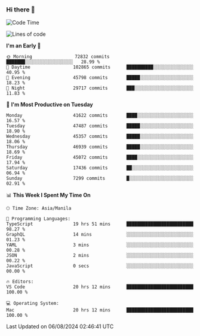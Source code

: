 ### Hi there 👋

<!--START_SECTION:waka-->
![Code Time](http://img.shields.io/badge/Code%20Time-5%2C426%20hrs%2025%20mins-blue)

![Lines of code](https://img.shields.io/badge/From%20Hello%20World%20I%27ve%20Written-115.2%20million%20lines%20of%20code-blue)

**I'm an Early 🐤** 

```text
🌞 Morning                72832 commits       ███████░░░░░░░░░░░░░░░░░░   28.99 % 
🌆 Daytime                102865 commits      ██████████░░░░░░░░░░░░░░░   40.95 % 
🌃 Evening                45798 commits       █████░░░░░░░░░░░░░░░░░░░░   18.23 % 
🌙 Night                  29717 commits       ███░░░░░░░░░░░░░░░░░░░░░░   11.83 % 
```
📅 **I'm Most Productive on Tuesday** 

```text
Monday                   41622 commits       ████░░░░░░░░░░░░░░░░░░░░░   16.57 % 
Tuesday                  47487 commits       █████░░░░░░░░░░░░░░░░░░░░   18.90 % 
Wednesday                45357 commits       █████░░░░░░░░░░░░░░░░░░░░   18.06 % 
Thursday                 46939 commits       █████░░░░░░░░░░░░░░░░░░░░   18.69 % 
Friday                   45072 commits       ████░░░░░░░░░░░░░░░░░░░░░   17.94 % 
Saturday                 17436 commits       ██░░░░░░░░░░░░░░░░░░░░░░░   06.94 % 
Sunday                   7299 commits        █░░░░░░░░░░░░░░░░░░░░░░░░   02.91 % 
```


📊 **This Week I Spent My Time On** 

```text
🕑︎ Time Zone: Asia/Manila

💬 Programming Languages: 
TypeScript               19 hrs 51 mins      █████████████████████████   98.27 % 
GraphQL                  14 mins             ░░░░░░░░░░░░░░░░░░░░░░░░░   01.23 % 
YAML                     3 mins              ░░░░░░░░░░░░░░░░░░░░░░░░░   00.28 % 
JSON                     2 mins              ░░░░░░░░░░░░░░░░░░░░░░░░░   00.22 % 
JavaScript               0 secs              ░░░░░░░░░░░░░░░░░░░░░░░░░   00.00 % 

🔥 Editors: 
VS Code                  20 hrs 12 mins      █████████████████████████   100.00 % 

💻 Operating System: 
Mac                      20 hrs 12 mins      █████████████████████████   100.00 % 
```


 Last Updated on 06/08/2024 02:46:41 UTC
<!--END_SECTION:waka-->


<!--
**rad182/rad182** is a ✨ _special_ ✨ repository because its `README.md` (this file) appears on your GitHub profile.

Here are some ideas to get you started:

- 🔭 I’m currently working on ...
- 🌱 I’m currently learning ...
- 👯 I’m looking to collaborate on ...
- 🤔 I’m looking for help with ...
- 💬 Ask me about ...
- 📫 How to reach me: ...
- 😄 Pronouns: ...
- ⚡ Fun fact: ...
-->
